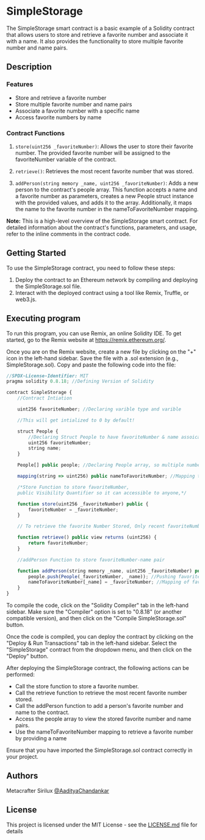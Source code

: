 # SimpleStorage

The SimpleStorage smart contract is a basic example of a Solidity contract that allows users to store and retrieve a favorite number and associate it with a name. It also provides the functionality to store multiple favorite number and name pairs.

## Description

### Features

- Store and retrieve a favorite number
- Store multiple favorite number and name pairs
- Associate a favorite number with a specific name
- Access favorite numbers by name

### Contract Functions

1. `store(uint256 _favoriteNumber)`: Allows the user to store their favorite number. The provided favorite number will be assigned to the favoriteNumber variable of the contract.

2. `retrieve()`: Retrieves the most recent favorite number that was stored.

3. `addPerson(string memory _name, uint256 _favoriteNumber)`: Adds a new person to the contract's people array. This function accepts a name and a favorite number as parameters, creates a new People struct instance with the provided values, and adds it to the array. Additionally, it maps the name to the favorite number in the nameToFavoriteNumber mapping.

**Note:** This is a high-level overview of the SimpleStorage smart contract. For detailed information about the contract's functions, parameters, and usage, refer to the inline comments in the contract code.

## Getting Started

To use the SimpleStorage contract, you need to follow these steps:

1. Deploy the contract to an Ethereum network by compiling and deploying the SimpleStorage.sol file.
2. Interact with the deployed contract using a tool like Remix, Truffle, or web3.js.

## Executing program

To run this program, you can use Remix, an online Solidity IDE. To get started, go to the Remix website at https://remix.ethereum.org/.

Once you are on the Remix website, create a new file by clicking on the "+" icon in the left-hand sidebar. Save the file with a .sol extension (e.g., SimpleStorage.sol). Copy and paste the following code into the file:

```javascript
//SPDX-License-Identifier: MIT
pragma solidity 0.8.18; //Defining Version of Solidity

contract SimpleStorage {
    //Contract Intiation

    uint256 favoriteNumber; //Declaring varible type and varible

    //This will get intialized to 0 by default!

    struct People {
        //Declaring Struct People to have favoriteNumber & name assoicated
        uint256 favoriteNumber;
        string name;
    }

    People[] public people; //Declaring People array, so multiple number-name pair can be stored

    mapping(string => uint256) public nameToFavoriteNumber; //Mapping to find favorite number of people by name

    /*Store Function to store favoriteNumber,
    public Visibility Quantifier so it can accessible to anyone,*/

    function store(uint256 _favoriteNumber) public {
        favoriteNumber = _favoriteNumber;
    }

    // To retrieve the favorite Number Stored, Only recent favoriteNumber

    function retrieve() public view returns (uint256) {
        return favoriteNumber;
    }

    //addPerson Function to store favoriteNumber-name pair

    function addPerson(string memory _name, uint256 _favoriteNumber) public {
        people.push(People(_favoriteNumber, _name)); //Pushing favoriteNumber & Name to People array
        nameToFavoriteNumber[_name] = _favoriteNumber; //Mapping of favoriteNumber & Name
    }
}

```

To compile the code, click on the "Solidity Compiler" tab in the left-hand sidebar. Make sure the "Compiler" option is set to "0.8.18" (or another compatible version), and then click on the "Compile SimpleStorage.sol" button.

Once the code is compiled, you can deploy the contract by clicking on the "Deploy & Run Transactions" tab in the left-hand sidebar. Select the "SimpleStorage" contract from the dropdown menu, and then click on the "Deploy" button.

After deploying the SimpleStorage contract, the following actions can be performed:

- Call the store function to store a favorite number.
- Call the retrieve function to retrieve the most recent favorite number stored.
- Call the addPerson function to add a person's favorite number and name to the contract.
- Access the people array to view the stored favorite number and name pairs.
- Use the nameToFavoriteNumber mapping to retrieve a favorite number by providing a name

Ensure that you have imported the SimpleStorage.sol contract correctly in your project.

## Authors

Metacrafter Sirilux
[@AadityaChandankar](https://twitter.com/aadityachandan1)

## License

This project is licensed under the MIT License - see the [LICENSE.md](LICENSE.md) file for details
